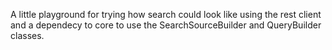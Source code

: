 A little playground for trying how search could look like using the rest client
and a dependecy to core to use the SearchSourceBuilder and QueryBuilder classes.
